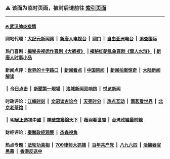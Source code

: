### ⚠️ 该面为临时页面，被封后请前往 [索引页面](../link4.md)

---

#### [🔥 武汉肺炎疫情](http://178.128.14.92:10000/videos/corona/)

#### 网站代理：[大纪元新闻网](http://178.128.14.92:10080/gb/) &nbsp;|&nbsp; [新唐人电视台](http://178.128.14.92:8808/gb/) &nbsp;|&nbsp; [网门](http://178.128.14.92:11000/) &nbsp;|&nbsp; [自由亚洲电台](http://178.128.14.92:9800/mandarin/) &nbsp;|&nbsp; [追查国际](http://178.128.14.92:10010/)

#### 热门喜剧：[揭秘央视运作喜剧《大裤衩》](http://178.128.14.92:10000/videos/res/big-shorts/) &nbsp;|&nbsp;[揭秘红朝乱象喜剧《雷人水浒》](http://178.128.14.92:10000/videos/res/OutlawsOfMarsh/) &nbsp;|&nbsp;[新唐人时事小品](http://178.128.14.92:10000/videos/res/comedy/)

#### 新闻点评：[世界的十字路口](http://178.128.14.92/tanghao/) &nbsp;|&nbsp; [新闻看点](http://178.128.14.92/news-insight/) &nbsp;|&nbsp;[中国禁闻](http://178.128.14.92/ntdtv-news/) &nbsp;|&nbsp; [新闻拍案惊奇](http://178.128.14.92/dayu/) &nbsp;|&nbsp; [大陆新闻解读](http://178.128.14.92/ntdtv-comedy/)
####   &nbsp;|&nbsp;  [今日点击](http://178.128.14.92/news-click/)  &nbsp;|&nbsp; [新聞第一現場](http://178.128.14.92/primary-scene/) &nbsp;|&nbsp; [洛城新闻双响炮](http://178.128.14.92/la-news/) &nbsp;|&nbsp; [悦览新闻](http://178.128.14.92/dingyue/)

#### 时政评论：[江峰时刻](http://178.128.14.92/today-in-history/) &nbsp;|&nbsp; [文昭谈古论今](http://178.128.14.92/wenzhao/) &nbsp;|&nbsp; [天亮时分](http://178.128.14.92/tianliang/) &nbsp;|&nbsp; [热点互动](http://178.128.14.92/ntdtv-rdhd/) &nbsp;|&nbsp; [萧茗看世界](http://178.128.14.92/simonegao/) &nbsp;|&nbsp; [北京老茶馆](http://178.128.14.92/teahouse/)  &nbsp;|&nbsp;  
####   &nbsp;|&nbsp;  [明居正透視中國](http://178.128.14.92/decoding-china/)  &nbsp;|&nbsp; [陳破空縱論天下](http://178.128.14.92/pokong/)  &nbsp;|&nbsp; [薇羽看世間](http://178.128.14.92/weiyu/)  &nbsp;|&nbsp; [台湾政經最前線](http://178.128.14.92/taiwan/)   

#### 财经评论：[秦鹏政经观察](http://178.128.14.92/qinpeng/) &nbsp;|&nbsp; [杰森視角 ](http://178.128.14.92/jason/)

#### 热点专题：[法轮功真相](http://178.128.14.92:10000/videos/truth.html) &nbsp;|&nbsp; [709律师大抓捕](http://178.128.14.92:10000/videos/709/) &nbsp;|&nbsp; [百年共产党](http://178.128.14.92:10000/videos/ccp.html) &nbsp;|&nbsp; [八九六四](http://178.128.14.92:10000/videos/88/)  &nbsp;|&nbsp; [活摘器官黑幕](http://178.128.14.92:10000/videos/res/Organs/)  &nbsp;|&nbsp; [香港反送中](http://178.128.14.92:10000/videos/res/hk/) 

<img src='http://gfw-breaker.win/link4.md' width='0px' height='0px'/>

